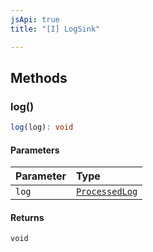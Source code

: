 ```yaml
---
jsApi: true
title: "[I] LogSink"

---
```

## Methods

### log()

```ts
log(log): void
```

#### Parameters

| Parameter | Type |
| :------ | :------ |
| `log` | [`ProcessedLog`](ProcessedLog.md) |

#### Returns

`void`
